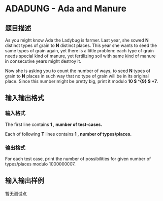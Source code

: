 # ADADUNG - Ada and Manure

## 题目描述

As you might know Ada the Ladybug is farmer. Last year, she sowed **N** distinct types of grain to **N** distinct places. This year she wants to seed the same types of grain again, yet there is a little problem: each type of grain needs special kind of manure, yet fertilizing soil with same kind of manure in consecutive years might destroy it.

Now she is asking you to count the number of ways, to seed **N** types of grain to **N** places in such way that no type of grain will be in its original place. Since this number might be pretty big, print it modulo **10 $ ^{9} $ +7**.

## 输入输出格式

### 输入格式

The first line contains **1 , number of test-cases.**

Each of following **T** lines contains **1 , number of types/places.**

### 输出格式

For each test case, print the number of possibilities for given number of types/places modulo 1000000007.

## 输入输出样例

暂无测试点

